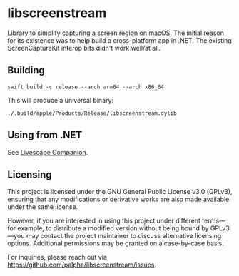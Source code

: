 # libscreenstream

Library to simplify capturing a screen region on macOS. The initial reason for its existence was to help build a cross-platform app in .NET. The existing ScreenCaptureKit interop bits didn't work well/at all.

## Building

    swift build -c release --arch arm64 --arch x86_64

This will produce a universal binary:

    ./.build/apple/Products/Release/libscreenstream.dylib

## Using from .NET

See [Livescape Companion](https://github.com/palpha/liveshift-companion).

## Licensing

This project is licensed under the GNU General Public License v3.0 (GPLv3), ensuring that any modifications or derivative works are also made available under the same license.

However, if you are interested in using this project under different terms—for example, to distribute a modified version without being bound by GPLv3—you may contact the project maintainer to discuss alternative licensing options. Additional permissions may be granted on a case-by-case basis.

For inquiries, please reach out via https://github.com/palpha/libscreenstream/issues.
